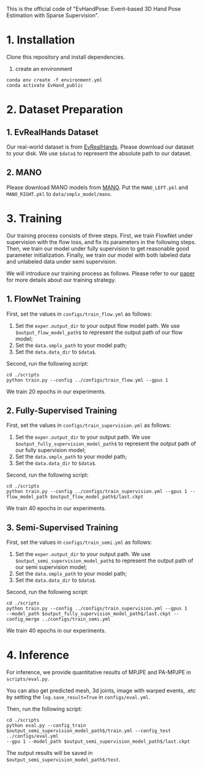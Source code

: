 This is the official code of "EvHandPose: Event-based 3D Hand Pose Estimation with Sparse Supervision".

# 1. Installation
Clone this repository and install dependencies.
1. create an environment
```
conda env create -f environment.yml
conda activate EvHand_public
```

# 2. Dataset Preparation
## 1. EvRealHands Dataset
Our real-world dataset is from [EvRealHands](https://github.com/marian42/mesh_to_sdf).
Please download our dataset to your disk. We use ```$data$``` to represent the absolute path to our dataset.

## 2. MANO
Please download MANO models from [MANO](https://mano.is.tue.mpg.de/download.php).
Put the ```MANO_LEFT.pkl``` and ```MANO_RIGHT.pkl``` to ```data/smplx_model/mano```.

# 3. Training
Our training process consists of three steps. First, we train FlowNet under supervision with the flow loss,
and fix its parameters in the following steps. Then, we train our model under fully supervision to get reasonable 
good parameter initialization. Finally, we train our model with both labeled data and unlabeled data under semi 
supervision. 

We will introduce our training process as follows. Please refer to our [paper](https://arxiv.org/html/2303.02862v3) for more details about our training strategy.

## 1. FlowNet Training
First, set the values in ```configs/train_flow.yml``` as follows:
1. Set the ```exper.output_dir``` to your output flow model path. We use ```$output_flow_model_path$``` to represent the output path of our flow model;
2. Set the ```data.smplx_path``` to your model path;
3. Set the ```data.data_dir``` to ```$data$```.

Second, run the following script:
```
cd ./scripts
python train.py --config ../configs/train_flow.yml --gpus 1
```

We train 20 epochs in our experiments.

## 2. Fully-Supervised Training
First, set the values in ```configs/train_supervision.yml``` as follows:
1. Set the ```exper.output_dir``` to your output path. We use ```$output_fully_supervision_model_path$``` to represent the output path of our fully supervision model;
2. Set the ```data.smplx_path``` to your model path;
3. Set the ```data.data_dir``` to ```$data$```.

Second, run the following script:
```
cd ./scripts
python train.py --config ../configs/train_supervision.yml --gpus 1 --flow_model_path $output_flow_model_path$/last.ckpt
```

We train 40 epochs in our experiments.

## 3. Semi-Supervised Training
First, set the values in ```configs/train_semi.yml``` as follows:
1. Set the ```exper.output_dir``` to your output path. We use ```$output_semi_supervision_model_path$``` to represent the output path of our semi supervision model;
2. Set the ```data.smplx_path``` to your model path;
3. Set the ```data.data_dir``` to ```$data$```.

Second, run the following script:
```
cd ./scripts
python train.py --config ../configs/train_supervision.yml --gpus 1 
--model_path $output_fully_supervision_model_path$/last.ckpt --config_merge ../configs/train_semi.yml
```

We train 40 epochs in our experiments.

# 4. Inference
For inference, we provide quantitative results of MPJPE and PA-MPJPE in ```scripts/eval.py```.

You can also get predicted mesh, 3d joints, image with warped events, .etc by setting the  ```log.save_result=True```
in  ```configs/eval.yml```.

Then, run the following script:
```
cd ./scripts
python eval.py --config_train $output_semi_supervision_model_path$/train.yml --config_test ../configs/eval.yml
--gpu 1 --model_path $output_semi_supervision_model_path$/last.ckpt 
```

The output results will be saved in ```$output_semi_supervision_model_path$/test```.